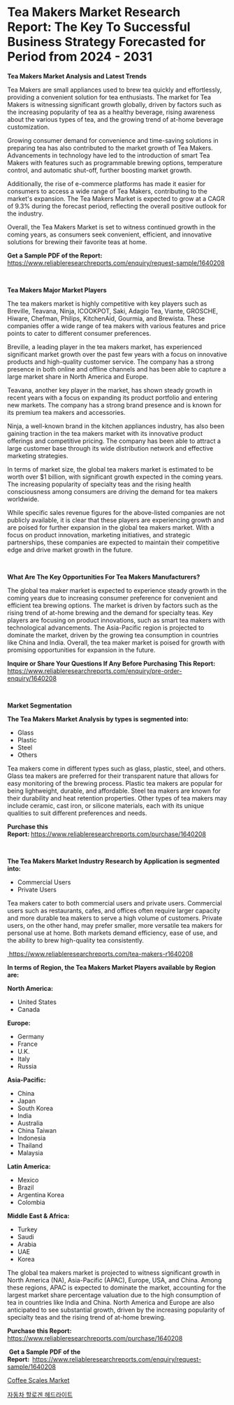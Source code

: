 <p><h1>Tea Makers Market Research Report: The Key To Successful Business Strategy Forecasted for Period from 2024 - 2031</h1></p><p><strong>Tea Makers Market Analysis and Latest Trends</strong></p>
<p><p>Tea Makers are small appliances used to brew tea quickly and effortlessly, providing a convenient solution for tea enthusiasts. The market for Tea Makers is witnessing significant growth globally, driven by factors such as the increasing popularity of tea as a healthy beverage, rising awareness about the various types of tea, and the growing trend of at-home beverage customization.</p><p>Growing consumer demand for convenience and time-saving solutions in preparing tea has also contributed to the market growth of Tea Makers. Advancements in technology have led to the introduction of smart Tea Makers with features such as programmable brewing options, temperature control, and automatic shut-off, further boosting market growth.</p><p>Additionally, the rise of e-commerce platforms has made it easier for consumers to access a wide range of Tea Makers, contributing to the market's expansion. The Tea Makers Market is expected to grow at a CAGR of 9.3% during the forecast period, reflecting the overall positive outlook for the industry.</p><p>Overall, the Tea Makers Market is set to witness continued growth in the coming years, as consumers seek convenient, efficient, and innovative solutions for brewing their favorite teas at home.</p></p>
<p><strong>Get a Sample PDF of the Report:&nbsp;</strong> <a href="https://www.reliableresearchreports.com/enquiry/request-sample/1640208">https://www.reliableresearchreports.com/enquiry/request-sample/1640208</a></p>
<p>&nbsp;</p>
<p><strong>Tea Makers Major Market Players</strong></p>
<p><p>The tea makers market is highly competitive with key players such as Breville, Teavana, Ninja, ICOOKPOT, Saki, Adagio Tea, Viante, GROSCHE, Hiware, Chefman, Philips, KitchenAid, Gourmia, and Brewista. These companies offer a wide range of tea makers with various features and price points to cater to different consumer preferences.</p><p>Breville, a leading player in the tea makers market, has experienced significant market growth over the past few years with a focus on innovative products and high-quality customer service. The company has a strong presence in both online and offline channels and has been able to capture a large market share in North America and Europe.</p><p>Teavana, another key player in the market, has shown steady growth in recent years with a focus on expanding its product portfolio and entering new markets. The company has a strong brand presence and is known for its premium tea makers and accessories.</p><p>Ninja, a well-known brand in the kitchen appliances industry, has also been gaining traction in the tea makers market with its innovative product offerings and competitive pricing. The company has been able to attract a large customer base through its wide distribution network and effective marketing strategies.</p><p>In terms of market size, the global tea makers market is estimated to be worth over $1 billion, with significant growth expected in the coming years. The increasing popularity of specialty teas and the rising health consciousness among consumers are driving the demand for tea makers worldwide.</p><p>While specific sales revenue figures for the above-listed companies are not publicly available, it is clear that these players are experiencing growth and are poised for further expansion in the global tea makers market. With a focus on product innovation, marketing initiatives, and strategic partnerships, these companies are expected to maintain their competitive edge and drive market growth in the future.</p></p>
<p>&nbsp;</p>
<p><strong>What Are The Key Opportunities For Tea Makers Manufacturers?</strong></p>
<p><p>The global tea maker market is expected to experience steady growth in the coming years due to increasing consumer preference for convenient and efficient tea brewing options. The market is driven by factors such as the rising trend of at-home brewing and the demand for specialty teas. Key players are focusing on product innovations, such as smart tea makers with technological advancements. The Asia-Pacific region is projected to dominate the market, driven by the growing tea consumption in countries like China and India. Overall, the tea maker market is poised for growth with promising opportunities for expansion in the future.</p></p>
<p><strong>Inquire or Share Your Questions If Any Before Purchasing This Report:</strong> <a href="https://www.reliableresearchreports.com/enquiry/pre-order-enquiry/1640208">https://www.reliableresearchreports.com/enquiry/pre-order-enquiry/1640208</a></p>
<p>&nbsp;</p>
<p><strong>Market Segmentation</strong></p>
<p><strong>The Tea Makers Market Analysis by types is segmented into:</strong></p>
<p><ul><li>Glass</li><li>Plastic</li><li>Steel</li><li>Others</li></ul></p>
<p><p>Tea makers come in different types such as glass, plastic, steel, and others. Glass tea makers are preferred for their transparent nature that allows for easy monitoring of the brewing process. Plastic tea makers are popular for being lightweight, durable, and affordable. Steel tea makers are known for their durability and heat retention properties. Other types of tea makers may include ceramic, cast iron, or silicone materials, each with its unique qualities to suit different preferences and needs.</p></p>
<p><strong>Purchase this Report:&nbsp;</strong><a href="https://www.reliableresearchreports.com/purchase/1640208">https://www.reliableresearchreports.com/purchase/1640208</a></p>
<p>&nbsp;</p>
<p><strong>The Tea Makers Market Industry Research by Application is segmented into:</strong></p>
<p><ul><li>Commercial Users</li><li>Private Users</li></ul></p>
<p><p>Tea makers cater to both commercial users and private users. Commercial users such as restaurants, cafes, and offices often require larger capacity and more durable tea makers to serve a high volume of customers. Private users, on the other hand, may prefer smaller, more versatile tea makers for personal use at home. Both markets demand efficiency, ease of use, and the ability to brew high-quality tea consistently.</p></p>
<p><a href="https://www.reliableresearchreports.com/tea-makers-r1640208">&nbsp;https://www.reliableresearchreports.com/tea-makers-r1640208</a></p>
<p><strong>In terms of Region, the Tea Makers Market Players available by Region are:</strong></p>
<p>
    <p> <strong> North America: </strong>
        <ul>
            <li>United States</li>
            <li>Canada</li>
        </ul>
        </p> 
    <p> <strong> Europe: </strong>
        <ul>
            <li>Germany</li>
            <li>France</li>
            <li>U.K.</li>
            <li>Italy</li>
            <li>Russia</li>
        </ul>
        </p> 
    <p> <strong> Asia-Pacific: </strong>
        <ul>
            <li>China</li>
            <li>Japan</li>
            <li>South Korea</li>
            <li>India</li>
            <li>Australia</li>
            <li>China Taiwan</li>
            <li>Indonesia</li>
            <li>Thailand</li>
            <li>Malaysia</li>
        </ul>
        </p> 
    <p> <strong> Latin America: </strong>
        <ul>
            <li>Mexico</li>
            <li>Brazil</li>
            <li>Argentina Korea</li>
            <li>Colombia</li>
        </ul>
        </p> 
    <p> <strong> Middle East & Africa: </strong>
        <ul>
            <li>Turkey</li>
            <li>Saudi</li>
            <li>Arabia</li>
            <li>UAE</li>
            <li>Korea</li>
        </ul>
    </p>
    </p>
<p><p>The global tea makers market is projected to witness significant growth in North America (NA), Asia-Pacific (APAC), Europe, USA, and China. Among these regions, APAC is expected to dominate the market, accounting for the largest market share percentage valuation due to the high consumption of tea in countries like India and China. North America and Europe are also anticipated to see substantial growth, driven by the increasing popularity of specialty teas and the rising trend of at-home brewing.</p></p>
<p><strong>Purchase this Report: </strong><a href="https://www.reliableresearchreports.com/purchase/1640208">https://www.reliableresearchreports.com/purchase/1640208</a></p>
<p>&nbsp;<strong>Get a Sample PDF of the Report:&nbsp;&nbsp;</strong><a href="https://www.reliableresearchreports.com/enquiry/request-sample/1640208">https://www.reliableresearchreports.com/enquiry/request-sample/1640208</a></p>
<p><strong></strong></p>
<p><p><a href="https://github.com/RichRobinson5/Market-Research-Report-List-5/blob/main/coffee-scales-market.md">Coffee Scales Market</a></p><p><a href="https://github.com/sougarounis/Market-Research-Report-List-3/blob/main/167252348894.md">자동차 할로겐 헤드라이트</a></p></p>